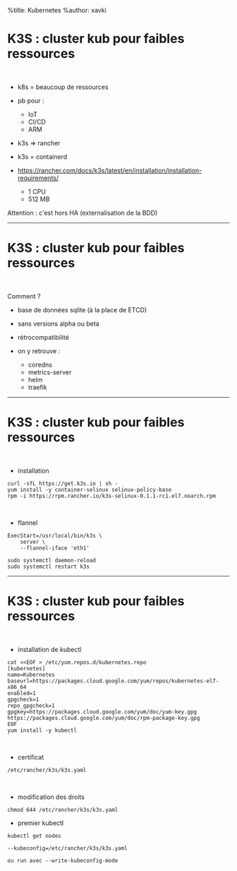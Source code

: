%title: Kubernetes 
%author: xavki


# K3S : cluster kub pour faibles ressources


<br>

* k8s = beaucoup de ressources

* pb pour :
	* IoT
	* CI/CD
	* ARM

* k3s => rancher

* k3s = containerd

* https://rancher.com/docs/k3s/latest/en/installation/installation-requirements/
	* 1 CPU
	* 512 MB

Attention : c'est hors HA (externalisation de la BDD)

--------------------------------------------------------------------------------------

# K3S : cluster kub pour faibles ressources



<br>

Comment ?

* base de données sqlite (à la place de ETCD)

* sans versions alpha ou beta

* rétrocompatibilité

* on y  retrouve :
	* coredns
	* metrics-server
	* helm
	* traefik


--------------------------------------------------------------------------------------

# K3S : cluster kub pour faibles ressources


<br>

* installation 

```
curl -sfL https://get.k3s.io | sh -
yum install -y container-selinux selinux-policy-base
rpm -i https://rpm.rancher.io/k3s-selinux-0.1.1-rc1.el7.noarch.rpm
```

<br>

* flannel

```
ExecStart=/usr/local/bin/k3s \
    server \
    --flannel-iface 'eth1'
```

```
sudo systemctl daemon-reload
sudo systemctl restart k3s
```

--------------------------------------------------------


# K3S : cluster kub pour faibles ressources


<br>

* installation de kubectl

```
cat <<EOF > /etc/yum.repos.d/kubernetes.repo
[kubernetes]
name=Kubernetes
baseurl=https://packages.cloud.google.com/yum/repos/kubernetes-el7-x86_64
enabled=1
gpgcheck=1
repo_gpgcheck=1
gpgkey=https://packages.cloud.google.com/yum/doc/yum-key.gpg https://packages.cloud.google.com/yum/doc/rpm-package-key.gpg
EOF
yum install -y kubectl
```

<br>

* certificat

```
/etc/rancher/k3s/k3s.yaml
```

<br>

* modification des droits

```
chmod 644 /etc/rancher/k3s/k3s.yaml
```

* premier kubectl 

```
kubectl get nodes

--kubeconfig=/etc/rancher/k3s/k3s.yaml

ou run avec --write-kubeconfig-mode
```
